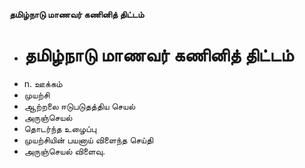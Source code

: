 **தமிழ்நாடு மாணவர் கணினித் திட்டம்**
- # தமிழ்நாடு மாணவர் கணினித் திட்டம்
- n. ஊக்கம்
- முயற்சி
- ஆற்றலை ஈடுபடுதத்திய செயல்
- அருஞ்செயல்
- தொடர்ந்த உழைப்பு
- முயற்சியின் பயனாய் விளைந்த செய்தி
- அருஞ்செயல் விளைவு.

